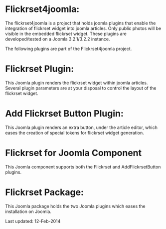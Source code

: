 Flickrset4joomla:
=================

The flickrset4joomla is a project that holds joomla plugins that enable the integration of flickrset widget into joomla articles.  Only public photos will be visible in the embedded flickrset widget.  These plugins are developed/tested on a Joomla 3.2.1/3.2.2 instance.

The following plugins are part of the Flickrset4joomla project.

Flickrset Plugin:
=================

This Joomla plugin renders the flickrset widget within joomla articles.  Several plugin parameters are at your disposal to control the layout of the flickrset widget.


Add Flickrset Button Plugin:
============================

This Joomla plugin renders an extra button, under the article editor, which eases the creation of special tokens for flickrset widget generation.

Flickrset for Joomla Component
==============================

This Joomla component supports both the Flickrset and AddFlickrsetButton plugins.


Flickrset Package:
==================

This Joomla package holds the two Joomla plugins which eases the installation on Joomla.


Last updated: 12-Feb-2014
